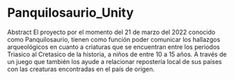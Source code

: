 # Panquilosaurio_Unity
Abstract 
El proyecto por el momento del 21 de marzo del 2022 conocido como Panquilosaurio, tienen como función poder comunicar los hallazgos arqueológicos en cuanto a criaturas 
que se encuentran entre los periodos Triasico al Cretasico de la historia, a niños de entre 10 a 15 años. A través de un juego que también los ayude a relacionar 
repostería local de sus países con las creaturas encontradas en el país de origen. 

